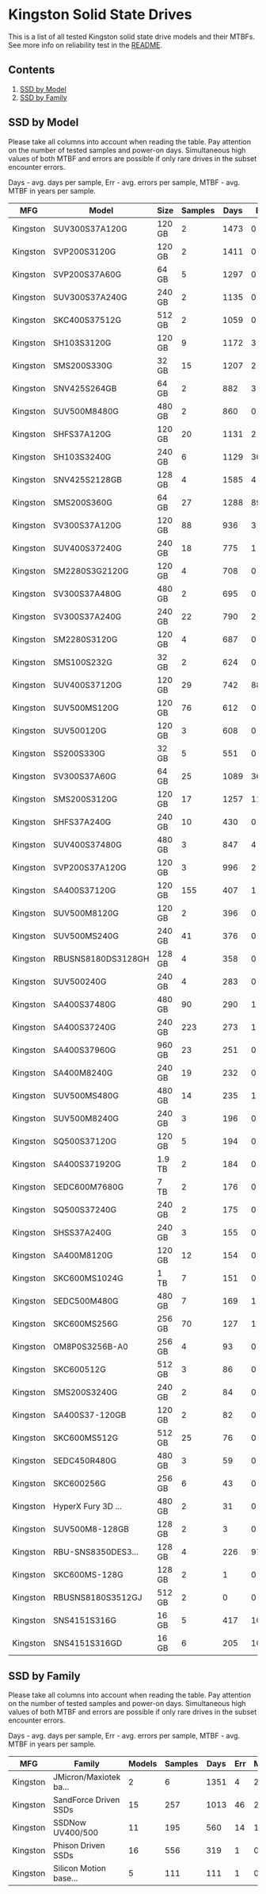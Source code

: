 Kingston Solid State Drives
===========================

This is a list of all tested Kingston solid state drive models and their MTBFs. See
more info on reliability test in the [README](https://github.com/bsdhw/SMART).

Contents
--------

1. [ SSD by Model  ](#ssd-by-model)
2. [ SSD by Family ](#ssd-by-family)

SSD by Model
------------

Please take all columns into account when reading the table. Pay attention on the
number of tested samples and power-on days. Simultaneous high values of both MTBF
and errors are possible if only rare drives in the subset encounter errors.

Days - avg. days per sample,
Err  - avg. errors per sample,
MTBF - avg. MTBF in years per sample.

| MFG       | Model              | Size   | Samples | Days  | Err   | MTBF |
|-----------|--------------------|--------|---------|-------|-------|------|
| Kingston  | SUV300S37A120G     | 120 GB | 2       | 1473  | 0     | 4.04   |
| Kingston  | SVP200S3120G       | 120 GB | 2       | 1411  | 0     | 3.87   |
| Kingston  | SVP200S37A60G      | 64 GB  | 5       | 1297  | 0     | 3.56   |
| Kingston  | SUV300S37A240G     | 240 GB | 2       | 1135  | 0     | 3.11   |
| Kingston  | SKC400S37512G      | 512 GB | 2       | 1059  | 0     | 2.90   |
| Kingston  | SH103S3120G        | 120 GB | 9       | 1172  | 3     | 2.83   |
| Kingston  | SMS200S330G        | 32 GB  | 15      | 1207  | 2     | 2.40   |
| Kingston  | SNV425S264GB       | 64 GB  | 2       | 882   | 3     | 2.40   |
| Kingston  | SUV500M8480G       | 480 GB | 2       | 860   | 0     | 2.36   |
| Kingston  | SHFS37A120G        | 120 GB | 20      | 1131  | 2     | 2.33   |
| Kingston  | SH103S3240G        | 240 GB | 6       | 1129  | 302   | 2.29   |
| Kingston  | SNV425S2128GB      | 128 GB | 4       | 1585  | 4     | 2.15   |
| Kingston  | SMS200S360G        | 64 GB  | 27      | 1288  | 89    | 2.12   |
| Kingston  | SV300S37A120G      | 120 GB | 88      | 936   | 3     | 2.12   |
| Kingston  | SUV400S37240G      | 240 GB | 18      | 775   | 1     | 2.00   |
| Kingston  | SM2280S3G2120G     | 120 GB | 4       | 708   | 0     | 1.94   |
| Kingston  | SV300S37A480G      | 480 GB | 2       | 695   | 0     | 1.91   |
| Kingston  | SV300S37A240G      | 240 GB | 22      | 790   | 2     | 1.89   |
| Kingston  | SM2280S3120G       | 120 GB | 4       | 687   | 0     | 1.88   |
| Kingston  | SMS100S232G        | 32 GB  | 2       | 624   | 0     | 1.71   |
| Kingston  | SUV400S37120G      | 120 GB | 29      | 742   | 88    | 1.71   |
| Kingston  | SUV500MS120G       | 120 GB | 76      | 612   | 0     | 1.68   |
| Kingston  | SUV500120G         | 120 GB | 3       | 608   | 0     | 1.67   |
| Kingston  | SS200S330G         | 32 GB  | 5       | 551   | 0     | 1.51   |
| Kingston  | SV300S37A60G       | 64 GB  | 25      | 1089  | 36    | 1.49   |
| Kingston  | SMS200S3120G       | 120 GB | 17      | 1257  | 11    | 1.45   |
| Kingston  | SHFS37A240G        | 240 GB | 10      | 430   | 0     | 1.18   |
| Kingston  | SUV400S37480G      | 480 GB | 3       | 847   | 4     | 1.18   |
| Kingston  | SVP200S37A120G     | 120 GB | 3       | 996   | 2     | 1.10   |
| Kingston  | SA400S37120G       | 120 GB | 155     | 407   | 1     | 1.09   |
| Kingston  | SUV500M8120G       | 120 GB | 2       | 396   | 0     | 1.09   |
| Kingston  | SUV500MS240G       | 240 GB | 41      | 376   | 0     | 1.03   |
| Kingston  | RBUSNS8180DS3128GH | 128 GB | 4       | 358   | 0     | 0.98   |
| Kingston  | SUV500240G         | 240 GB | 4       | 283   | 0     | 0.78   |
| Kingston  | SA400S37480G       | 480 GB | 90      | 290   | 1     | 0.76   |
| Kingston  | SA400S37240G       | 240 GB | 223     | 273   | 1     | 0.71   |
| Kingston  | SA400S37960G       | 960 GB | 23      | 251   | 0     | 0.69   |
| Kingston  | SA400M8240G        | 240 GB | 19      | 232   | 0     | 0.64   |
| Kingston  | SUV500MS480G       | 480 GB | 14      | 235   | 1     | 0.64   |
| Kingston  | SUV500M8240G       | 240 GB | 3       | 196   | 0     | 0.54   |
| Kingston  | SQ500S37120G       | 120 GB | 5       | 194   | 0     | 0.53   |
| Kingston  | SA400S371920G      | 1.9 TB | 2       | 184   | 0     | 0.50   |
| Kingston  | SEDC600M7680G      | 7 TB   | 2       | 176   | 0     | 0.48   |
| Kingston  | SQ500S37240G       | 240 GB | 2       | 175   | 0     | 0.48   |
| Kingston  | SHSS37A240G        | 240 GB | 3       | 155   | 0     | 0.43   |
| Kingston  | SA400M8120G        | 120 GB | 12      | 154   | 0     | 0.42   |
| Kingston  | SKC600MS1024G      | 1 TB   | 7       | 151   | 0     | 0.42   |
| Kingston  | SEDC500M480G       | 480 GB | 7       | 169   | 1     | 0.40   |
| Kingston  | SKC600MS256G       | 256 GB | 70      | 127   | 1     | 0.35   |
| Kingston  | OM8P0S3256B-A0     | 256 GB | 4       | 93    | 0     | 0.26   |
| Kingston  | SKC600512G         | 512 GB | 3       | 86    | 0     | 0.24   |
| Kingston  | SMS200S3240G       | 240 GB | 2       | 84    | 0     | 0.23   |
| Kingston  | SA400S37-120GB     | 120 GB | 2       | 82    | 0     | 0.23   |
| Kingston  | SKC600MS512G       | 512 GB | 25      | 76    | 0     | 0.21   |
| Kingston  | SEDC450R480G       | 480 GB | 3       | 59    | 0     | 0.16   |
| Kingston  | SKC600256G         | 256 GB | 6       | 43    | 0     | 0.12   |
| Kingston  | HyperX Fury 3D ... | 480 GB | 2       | 31    | 0     | 0.09   |
| Kingston  | SUV500M8-128GB     | 128 GB | 2       | 3     | 0     | 0.01   |
| Kingston  | RBU-SNS8350DES3... | 128 GB | 4       | 226   | 97    | 0.01   |
| Kingston  | SKC600MS-128G      | 128 GB | 2       | 1     | 0     | 0.00   |
| Kingston  | RBUSNS8180S3512GJ  | 512 GB | 2       | 0     | 0     | 0.00   |
| Kingston  | SNS4151S316G       | 16 GB  | 5       | 417   | 1022  | 0.00   |
| Kingston  | SNS4151S316GD      | 16 GB  | 6       | 205   | 1024  | 0.00   |

SSD by Family
-------------

Please take all columns into account when reading the table. Pay attention on the
number of tested samples and power-on days. Simultaneous high values of both MTBF
and errors are possible if only rare drives in the subset encounter errors.

Days - avg. days per sample,
Err  - avg. errors per sample,
MTBF - avg. MTBF in years per sample.

| MFG       | Family                 | Models | Samples | Days  | Err   | MTBF |
|-----------|------------------------|--------|---------|-------|-------|------|
| Kingston  | JMicron/Maxiotek ba... | 2      | 6       | 1351  | 4     | 2.23   |
| Kingston  | SandForce Driven SSDs  | 15     | 257     | 1013  | 46    | 2.00   |
| Kingston  | SSDNow UV400/500       | 11     | 195     | 560   | 14    | 1.46   |
| Kingston  | Phison Driven SSDs     | 16     | 556     | 319   | 1     | 0.84   |
| Kingston  | Silicon Motion base... | 5      | 111     | 111   | 1     | 0.30   |
